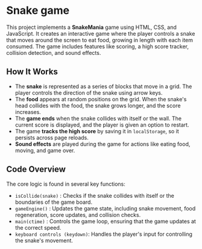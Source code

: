 # Snake game
This project implements a **SnakeMania** game using HTML, CSS, and JavaScript. It creates an interactive game where the player controls a snake that moves around the screen to eat food, growing in length with each item consumed. The game includes features like scoring, a high score tracker, collision detection, and sound effects.

## How It Works
- The **snake** is represented as a series of blocks that move in a grid. The player controls the direction of the snake using arrow keys.
- The **food** appears at random positions on the grid. When the snake's head collides with the food, the snake grows longer, and the score increases.
- The **game ends** when the snake collides with itself or the wall. The current score is displayed, and the player is given an option to restart.
- The game **tracks the high score** by saving it in `localStorage`, so it persists across page reloads.
- **Sound effects** are played during the game for actions like eating food, moving, and game over.

## Code Overview
The core logic is found in several key functions:

- `isCollide(snake)` : Checks if the snake collides with itself or the boundaries of the game board.
- `gameEngine()` : Updates the game state, including snake movement, food regeneration, score updates, and collision checks.
- `main(ctime)` : Controls the game loop, ensuring that the game updates at the correct speed.
- `keyboard controls (keydown)`: Handles the player's input for controlling the snake's movement.
